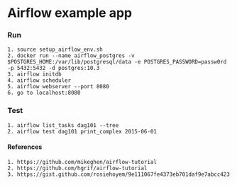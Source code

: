 # Airflow example app

### Run
    1. source setup_airflow_env.sh
    2. docker run --name airflow_postgres -v $POSTGRES_HOME:/var/lib/postgresql/data -e POSTGRES_PASSWORD=passw0rd -p 5432:5432 -d postgres:10.3
    3. airflow initdb
    4. airflow scheduler
    5. airflow webserver --port 8080
    6. go to localhost:8080

### Test 
    1. airflow list_tasks dag101 --tree
    2. airflow test dag101 print_complex 2015-06-01

#### References
    1. https://github.com/mikeghen/airflow-tutorial
    2. https://github.com/hgrif/airflow-tutorial
    3. https://gist.github.com/rosiehoyem/9e111067fe4373eb701daf9e7abcc423
